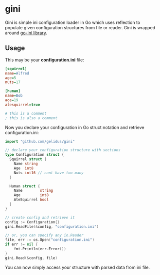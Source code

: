 # gini


Gini is simple ini configuration loader in Go which uses reflection to populate given configuration structures from file or reader. Gini is wrapped around [go-ini library](https://github.com/vaughan0/go-ini).

## Usage

This may be your **configuration.ini** file:
```ini
[squirrel]
name=Alfred
age=5
nuts=17

[human]
name=Bob
age=19
atesquirrel=true

# this is a comment
; this is also a comment
```

Now you declare your configuration in Go struct notation and retrieve configuration.ini:
```go
import "github.com/gelidus/gini"

// declare your configuration structure with sections
type Configuration struct {
  Squirrel struct {
    Name string
    Age  int8
    Nuts int16 // cant have too many
  }

  Human struct {
    Name        string
    Age         int8
    AteSquirrel bool
  }
}

// create config and retrieve it
config := Configuration{}
gini.ReadFile(&config, "configuration.ini")
```

```go
// or, you can specify any io.Reader
file, err := os.Open("configuration.ini")
if err != nil {
	fmt.Println(err.Error())
}
gini.Read(&config, file)
```

You can now simply access your structure with parsed data from ini file.
